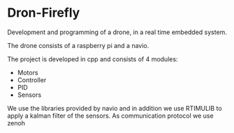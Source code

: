 # Dron-Firefly

Development and programming of a drone, in a real time embedded system.

The drone consists of a raspberry pi and a navio.

The project is developed in cpp and consists of 4 modules:

  * Motors
  * Controller
  * PID
  * Sensors

We use the libraries provided by navio and in addition we use RTIMULIB to apply a kalman filter of the sensors.
As communication protocol we use zenoh
